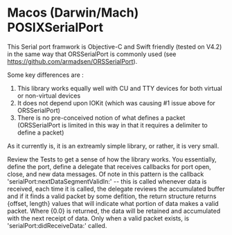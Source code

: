# Macos (Darwin/Mach) POSIXSerialPort

This Serial port framwork is Objective-C and Swift friendly (tested on V4.2) in the same way that ORSSerialPort is commonly used (see https://github.com/armadsen/ORSSerialPort).  

Some key differences are :  

1) This library works equally well with CU and TTY devices for both virtual or non-virtual devices
2) It does not depend upon IOKit (which was causing #1 issue above for ORSSerialPort)
3) There is no pre-conceived notion of what defines a packet (ORSSerialPort is limited in this way in that it requires a delimiter to define a packet)

As it currently is, it is an extreamly simple library, or rather, it is very small.

Review the Tests to get a sense of how the library works.  You essentially, define the port, define a delegate that receives callbacks for port open, close, and new data messages.  Of note in this pattern is the callback 'serialPort:nextDataSegmentValidIn:' -- this is called whenever data is received, each time it is called, the delegate reviews the accumulated buffer and if it finds a valid packet by some defition, the return structure returns {offset, length} values that will indicate what portion of data makes a valid packet.  Where {0.0} is returned, the data will be retained and accumulated with the next receipt of data.  Only when a valid packet exists, is 'serialPort:didReceiveData:' called.


